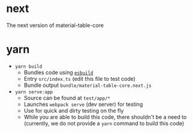 # next

The next version of material-table-core

# yarn

-   `yarn build`
    -   Bundles code using [`esbuild`](https://github.com/evanw/esbuild)
    -   Entry `src/index.ts` (edit this file to test code)
    -   Bundle output `bundle/material-table-core.next.js`
-   `yarn serve:app`
    -   Source can be found at `test/app/*`
    -   Launches `webpack serve` (dev server) for testing
    -   Use for quick and dirty testing on the fly
    -   While you are able to build this code, there shouldn't be a need to (currently, we do not provide a `yarn` command to build this code)
